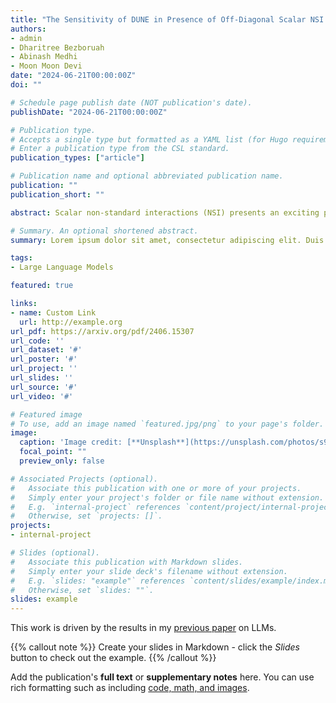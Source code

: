 ```yaml
---
title: "The Sensitivity of DUNE in Presence of Off-Diagonal Scalar NSI Parameters"
authors:
- admin
- Dharitree Bezboruah
- Abinash Medhi
- Moon Moon Devi
date: "2024-06-21T00:00:00Z"
doi: ""

# Schedule page publish date (NOT publication's date).
publishDate: "2024-06-21T00:00:00Z"

# Publication type.
# Accepts a single type but formatted as a YAML list (for Hugo requirements).
# Enter a publication type from the CSL standard.
publication_types: ["article"]

# Publication name and optional abbreviated publication name.
publication: ""
publication_short: ""

abstract: Scalar non-standard interactions (NSI) presents an exciting pathway for probing potential new physics that extends beyond the Standard Model (BSM). The scalar coupling of neutrinos with matter can appear as a sub-dominant effect that can impact the neutrino oscillation probabilities. The uniqueness of these interactions is that it can directly affect the neutrino mass matrix. This makes oscillations sensitive to the absolute neutrino mass. The effects of scalar NSI scales linearly with matter density which motivates its exploration in long-baseline sector. The presence of scalar NSI can influence the key measurements in the field of neutrino physics, including the precise determination of the leptonic CP phase neutrino mass ordering and the octant of . The precise determination of is one of the major goals of DUNE, which is an upcoming long-baseline experiment. A better understanding of the impact of scalar NSI on CP measurement sensitivities is crucial for accurate interpretation of CP phase. In this work, we have explored the impact of the complex off-diagonal scalar NSI elements and their associated phases on the CP-measurement sensitivities at DUNE. We have explored the impact of the neutrino mass scale on these sensitivities. We look for constraining these off-diagonal elements for different neutrino mass scales. We also explore their correlation with, investigating potential degeneracies that can arise due to additional phases. We also perform a correlation study among different scalar NSI elements. We show that the inclusion of the complex scalar NSI elements can significantly modify the CP phase measurements.

# Summary. An optional shortened abstract.
summary: Lorem ipsum dolor sit amet, consectetur adipiscing elit. Duis posuere tellus ac convallis placerat. Proin tincidunt magna sed ex sollicitudin condimentum.

tags:
- Large Language Models

featured: true

links:
- name: Custom Link
  url: http://example.org
url_pdf: https://arxiv.org/pdf/2406.15307
url_code: ''
url_dataset: '#'
url_poster: '#'
url_project: ''
url_slides: ''
url_source: '#'
url_video: '#'

# Featured image
# To use, add an image named `featured.jpg/png` to your page's folder. 
image:
  caption: 'Image credit: [**Unsplash**](https://unsplash.com/photos/s9CC2SKySJM)'
  focal_point: ""
  preview_only: false

# Associated Projects (optional).
#   Associate this publication with one or more of your projects.
#   Simply enter your project's folder or file name without extension.
#   E.g. `internal-project` references `content/project/internal-project/index.md`.
#   Otherwise, set `projects: []`.
projects:
- internal-project

# Slides (optional).
#   Associate this publication with Markdown slides.
#   Simply enter your slide deck's filename without extension.
#   E.g. `slides: "example"` references `content/slides/example/index.md`.
#   Otherwise, set `slides: ""`.
slides: example
---
```


This work is driven by the results in my [previous paper](/publication/conference-paper/) on LLMs.

{{% callout note %}}
Create your slides in Markdown - click the *Slides* button to check out the example.
{{% /callout %}}

Add the publication's **full text** or **supplementary notes** here. You can use rich formatting such as including [code, math, and images](https://docs.hugoblox.com/content/writing-markdown-latex/).
